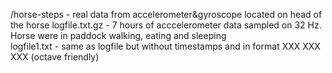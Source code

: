 /horse-steps - real data from accelerometer&gyroscope located on head of the horse 
logfile.txt.gz - 7 hours of acccelerometer data sampled on 32 Hz. Horse were in paddock walking, eating and sleeping  
logfile1.txt - same as logfile but without timestamps and in format XXX XXX XXX (octave friendly)
